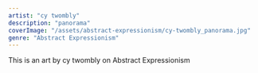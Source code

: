 ```yaml
---
artist: "cy twombly"
description: "panorama"
coverImage: "/assets/abstract-expressionism/cy-twombly_panorama.jpg"
genre: "Abstract Expressionism"
---
```

This is an art by cy twombly on Abstract Expressionism


